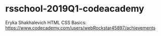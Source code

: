 # rsschool-2019Q1-codeacademy
Eryka Shakhalevich
HTML CSS Basics: https://www.codecademy.com/users/webRockstar45897/achievements